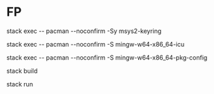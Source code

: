 # FP

stack exec -- pacman --noconfirm -Sy msys2-keyring

stack exec -- pacman --noconfirm -S mingw-w64-x86_64-icu

stack exec -- pacman --noconfirm -S mingw-w64-x86_64-pkg-config

stack build

stack run
